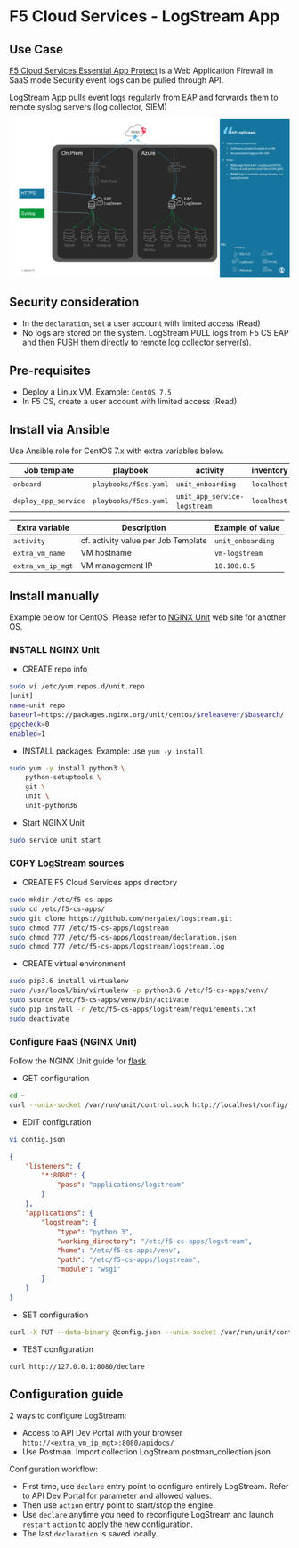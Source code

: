 # F5 Cloud Services - LogStream App
## Use Case
[F5 Cloud Services Essential App Protect](https://clouddocs.f5.com/cloud-services/latest/f5-cloud-services-Essential.App.Protect-About.html) is a Web Application Firewall in SaaS mode
Security event logs can be pulled through API.

LogStream App pulls event logs regularly from EAP and forwards them to remote syslog servers (log collector, SIEM)

![alt text][logstream_schema]

[logstream_schema]: https://github.com/nergalex/logstream/blob/master/image/EAP_LogStream_1.png "logstream_schema"

## Security consideration
* In the `declaration`, set a user account with limited access (Read)
* No logs are stored on the system. LogStream PULL logs from F5 CS EAP and then PUSH them directly to remote log collector server(s).

## Pre-requisites
* Deploy a Linux VM. Example: `CentOS 7.5`
* In F5 CS, create a user account with limited access (Read)

## Install via Ansible
Use Ansible role for CentOS 7.x with extra variables below.

| Job template  | playbook      | activity      | inventory     | limit         | credential   |
| ------------- | ------------- | ------------- | ------------- | ------------- |------------- |
| `onboard`  | `playbooks/f5cs.yaml`    | `unit_onboarding`    | `localhost`  | `localhost` | `my_vm_credential` |
| `deploy_app_service`  | `playbooks/f5cs.yaml`    | `unit_app_service-logstream`    | `localhost`  | `localhost` | `my_vm_credential` |

| Extra variable| Description | Example of value      |
| ------------- | ------------- | ------------- |
| `activity` | cf. activity value per Job Template | `unit_onboarding` |
| `extra_vm_name` | VM hostname | `vm-logstream` |
| `extra_vm_ip_mgt` | VM management IP | `10.100.0.5` |

## Install manually
Example below for CentOS.
Please refer to [NGINX Unit](https://unit.nginx.org/installation/#centos) web site for another OS.

### INSTALL NGINX Unit
* CREATE repo info
```bash
sudo vi /etc/yum.repos.d/unit.repo
[unit]
name=unit repo
baseurl=https://packages.nginx.org/unit/centos/$releasever/$basearch/
gpgcheck=0
enabled=1
```
* INSTALL packages. Example: use `yum -y install`
```bash
sudo yum -y install python3 \
    python-setuptools \
    git \
    unit \
    unit-python36
```
* Start NGINX Unit
```bash
sudo service unit start
```

### COPY LogStream sources
* CREATE F5 Cloud Services apps directory
```bash
sudo mkdir /etc/f5-cs-apps
sudo cd /etc/f5-cs-apps/
sudo git clone https://github.com/nergalex/logstream.git
sudo chmod 777 /etc/f5-cs-apps/logstream
sudo chmod 777 /etc/f5-cs-apps/logstream/declaration.json
sudo chmod 777 /etc/f5-cs-apps/logstream/logstream.log
```
* CREATE virtual environment
```bash
sudo pip3.6 install virtualenv
sudo /usr/local/bin/virtualenv -p python3.6 /etc/f5-cs-apps/venv/
sudo source /etc/f5-cs-apps/venv/bin/activate
sudo pip install -r /etc/f5-cs-apps/logstream/requirements.txt
sudo deactivate
```

### Configure FaaS (NGINX Unit)
Follow the NGINX Unit guide for [flask](https://unit.nginx.org/howto/flask/)
* GET configuration
```bash
cd ~
curl --unix-socket /var/run/unit/control.sock http://localhost/config/ > config.json
```
* EDIT configuration
```bash
vi config.json
```
```json
{
    "listeners": {
        "*:8080": {
            "pass": "applications/logstream"
        }
    },
    "applications": {
        "logstream": {
            "type": "python 3",
            "working_directory": "/etc/f5-cs-apps/logstream",
            "home": "/etc/f5-cs-apps/venv",
            "path": "/etc/f5-cs-apps/logstream",
            "module": "wsgi"
        }
    }
}
```
* SET configuration
```bash
curl -X PUT --data-binary @config.json --unix-socket /var/run/unit/control.sock http://localhost/config
```
* TEST configuration
```bash
curl http://127.0.0.1:8080/declare
```

## Configuration guide
2 ways to configure LogStream:
* Access to API Dev Portal with your browser `http://<extra_vm_ip_mgt>:8080/apidocs/`
* Use Postman. Import collection LogStream.postman_collection.json

Configuration workflow:
* First time, use `declare` entry point to configure entirely LogStream. Refer to API Dev Portal for parameter and allowed values.
* Then use `action` entry point to start/stop the engine.
* Use `declare` anytime you need to reconfigure LogStream and launch `restart` `action` to apply the new configuration.
* The last `declaration` is saved locally.

